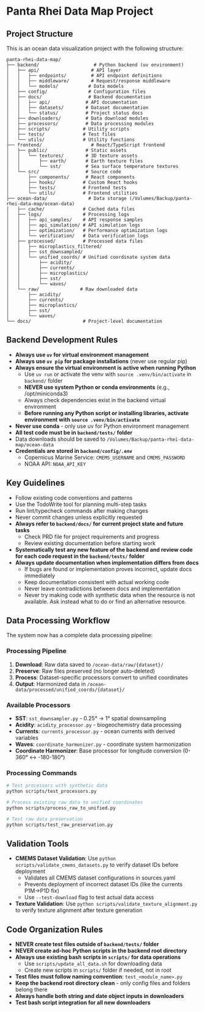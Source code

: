 # Panta Rhei Data Map Project

## Project Structure
This is an ocean data visualization project with the following structure:

```
panta-rhei-data-map/
├── backend/                    # Python backend (uv environment)
│   ├── api/                   # API layer
│   │   ├── endpoints/         # API endpoint definitions
│   │   ├── middleware/        # Request/response middleware
│   │   └── models/           # Data models
│   ├── config/               # Configuration files
│   ├── docs/                 # Backend documentation
│   │   ├── api/             # API documentation
│   │   ├── datasets/        # Dataset documentation
│   │   └── status/          # Project status docs
│   ├── downloaders/         # Data download modules
│   ├── processors/          # Data processing modules
│   ├── scripts/            # Utility scripts
│   ├── tests/              # Test files
│   └── utils/              # Utility functions
├── frontend/                  # React/TypeScript frontend
│   ├── public/              # Static assets
│   │   └── textures/        # 3D texture assets
│   │       ├── earth/       # Earth texture files
│   │       └── sst/         # Sea surface temperature textures
│   └── src/                 # Source code
│       ├── components/      # React components
│       ├── hooks/          # Custom React hooks
│       ├── tests/          # Frontend tests
│       └── utils/          # Frontend utilities
├── ocean-data/               # Data storage (/Volumes/Backup/panta-rhei-data-map/ocean-data)
│   ├── cache/              # Cached data files
│   ├── logs/               # Processing logs
│   │   ├── api_samples/    # API response samples
│   │   ├── api_simulation/ # API simulation logs
│   │   ├── optimization/   # Performance optimization logs
│   │   └── verification/   # Data verification logs
│   ├── processed/          # Processed data files
│   │   ├── microplastics_filtered/
│   │   ├── sst_downsampled/
│   │   └── unified_coords/ # Unified coordinate system data
│   │       ├── acidity/
│   │       ├── currents/
│   │       ├── microplastics/
│   │       ├── sst/
│   │       └── waves/
│   └── raw/               # Raw downloaded data
│       ├── acidity/
│       ├── currents/
│       ├── microplastics/
│       ├── sst/
│       └── waves/
└── docs/                   # Project-level documentation
```

## Backend Development Rules
- **Always use `uv` for virtual environment management**
- **Always use `uv pip` for package installations** (never use regular pip)
- **Always ensure the virtual environment is active when running Python**
  - Use `uv run` or activate the venv with `source .venv/bin/activate` in `backend/` folder
  - **NEVER use system Python or conda environments** (e.g., /opt/miniconda3)
  - Always check dependencies exist in the backend virtual environment
  - **Before running any Python script or installing libraries, activate environment with `source .venv/bin/activate`**
- **Never use conda** - only use uv for Python environment management
- **All test code must be in `backend/tests/` folder**
- Data downloads should be saved to `/Volumes/Backup/panta-rhei-data-map/ocean-data`
- **Credentials are stored in `backend/config/.env`**
  - Copernicus Marine Service: `CMEMS_USERNAME` and `CMEMS_PASSWORD`
  - NOAA API: `NOAA_API_KEY`


## Key Guidelines
- Follow existing code conventions and patterns
- Use the TodoWrite tool for planning multi-step tasks
- Run lint/typecheck commands after making changes
- Never commit changes unless explicitly requested
- **Always refer to `backend/docs/` for current project state and future tasks**
  - Check PRD file for project requirements and progress
  - Review existing documentation before starting work
- **Systematically test any new feature of the backend and review code for each code request in the `backend/tests/` folder**
- **Always update documentation when implementation differs from docs**
  - If bugs are found or implementation proves incorrect, update docs immediately
  - Keep documentation consistent with actual working code
  - Never leave contradictions between docs and implementation
  - Never try making code with synthetic data when the resource is not available. Ask instead what to do or find an alternative resource.

## Data Processing Workflow
The system now has a complete data processing pipeline:

### Processing Pipeline
1. **Download**: Raw data saved to `/ocean-data/raw/{dataset}/`
2. **Preserve**: Raw files preserved (no longer auto-deleted)
3. **Process**: Dataset-specific processors convert to unified coordinates
4. **Output**: Harmonized data in `/ocean-data/processed/unified_coords/{dataset}/`

### Available Processors
- **SST**: `sst_downsampler.py` - 0.25° → 1° spatial downsampling
- **Acidity**: `acidity_processor.py` - biogeochemistry data processing
- **Currents**: `currents_processor.py` - ocean currents with derived variables
- **Waves**: `coordinate_harmonizer.py` - coordinate system harmonization
- **Coordinate Harmonizer**: Base processor for longitude conversion (0-360° ↔ -180-180°)

### Processing Commands
```bash
# Test processors with synthetic data
python scripts/test_processors.py

# Process existing raw data to unified coordinates
python scripts/process_raw_to_unified.py

# Test raw data preservation
python scripts/test_raw_preservation.py
```

## Validation Tools
- **CMEMS Dataset Validation**: Use `python scripts/validate_cmems_datasets.py` to verify dataset IDs before deployment
  - Validates all CMEMS dataset configurations in sources.yaml
  - Prevents deployment of incorrect dataset IDs (like the currents P1M→P1D fix)
  - Use `--test-download` flag to test actual data access
- **Texture Validation**: Use `python scripts/validate_texture_alignment.py` to verify texture alignment after texture generation

## Code Organization Rules
- **NEVER create test files outside of `backend/tests/` folder**
- **NEVER create ad-hoc Python scripts in the backend root directory**
- **Always use existing bash scripts in `scripts/` for data operations**
  - Use `scripts/update_all_data.sh` for downloading data
  - Create new scripts in `scripts/` folder if needed, not in root
- **Test files must follow naming convention**: `test_<module_name>.py`
- **Keep the backend root directory clean** - only config files and folders belong there
- **Always handle both string and date object inputs in downloaders**
- **Test bash script integration for all new downloaders**
